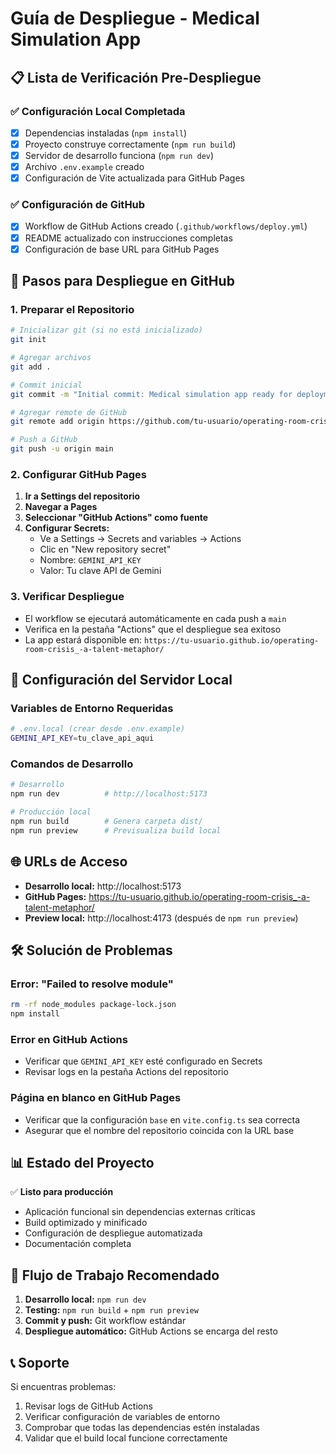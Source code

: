 # Guía de Despliegue - Medical Simulation App

## 📋 Lista de Verificación Pre-Despliegue

### ✅ Configuración Local Completada
- [x] Dependencias instaladas (`npm install`)
- [x] Proyecto construye correctamente (`npm run build`)
- [x] Servidor de desarrollo funciona (`npm run dev`)
- [x] Archivo `.env.example` creado
- [x] Configuración de Vite actualizada para GitHub Pages

### ✅ Configuración de GitHub
- [x] Workflow de GitHub Actions creado (`.github/workflows/deploy.yml`)
- [x] README actualizado con instrucciones completas
- [x] Configuración de base URL para GitHub Pages

## 🚀 Pasos para Despliegue en GitHub

### 1. Preparar el Repositorio

```bash
# Inicializar git (si no está inicializado)
git init

# Agregar archivos
git add .

# Commit inicial
git commit -m "Initial commit: Medical simulation app ready for deployment"

# Agregar remote de GitHub
git remote add origin https://github.com/tu-usuario/operating-room-crisis_-a-talent-metaphor.git

# Push a GitHub
git push -u origin main
```

### 2. Configurar GitHub Pages

1. **Ir a Settings del repositorio**
2. **Navegar a Pages**
3. **Seleccionar "GitHub Actions" como fuente**
4. **Configurar Secrets:**
   - Ve a Settings → Secrets and variables → Actions
   - Clic en "New repository secret"
   - Nombre: `GEMINI_API_KEY`
   - Valor: Tu clave API de Gemini

### 3. Verificar Despliegue

- El workflow se ejecutará automáticamente en cada push a `main`
- Verifica en la pestaña "Actions" que el despliegue sea exitoso
- La app estará disponible en: `https://tu-usuario.github.io/operating-room-crisis_-a-talent-metaphor/`

## 🔧 Configuración del Servidor Local

### Variables de Entorno Requeridas

```bash
# .env.local (crear desde .env.example)
GEMINI_API_KEY=tu_clave_api_aqui
```

### Comandos de Desarrollo

```bash
# Desarrollo
npm run dev          # http://localhost:5173

# Producción local
npm run build        # Genera carpeta dist/
npm run preview      # Previsualiza build local
```

## 🌐 URLs de Acceso

- **Desarrollo local:** http://localhost:5173
- **GitHub Pages:** https://tu-usuario.github.io/operating-room-crisis_-a-talent-metaphor/
- **Preview local:** http://localhost:4173 (después de `npm run preview`)

## 🛠️ Solución de Problemas

### Error: "Failed to resolve module"
```bash
rm -rf node_modules package-lock.json
npm install
```

### Error en GitHub Actions
- Verificar que `GEMINI_API_KEY` esté configurado en Secrets
- Revisar logs en la pestaña Actions del repositorio

### Página en blanco en GitHub Pages
- Verificar que la configuración `base` en `vite.config.ts` sea correcta
- Asegurar que el nombre del repositorio coincida con la URL base

## 📊 Estado del Proyecto

✅ **Listo para producción**
- Aplicación funcional sin dependencias externas críticas
- Build optimizado y minificado
- Configuración de despliegue automatizada
- Documentación completa

## 🔄 Flujo de Trabajo Recomendado

1. **Desarrollo local:** `npm run dev`
2. **Testing:** `npm run build` + `npm run preview`
3. **Commit y push:** Git workflow estándar
4. **Despliegue automático:** GitHub Actions se encarga del resto

## 📞 Soporte

Si encuentras problemas:
1. Revisar logs de GitHub Actions
2. Verificar configuración de variables de entorno
3. Comprobar que todas las dependencias estén instaladas
4. Validar que el build local funcione correctamente
